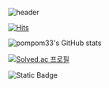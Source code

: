 ![header](https://capsule-render.vercel.app/api?type=venom&height=300&color=gradient&text=테스트%20중입니다&fontColor=00000&fontSize=50)

[![Hits](https://hits.seeyoufarm.com/api/count/incr/badge.svg?url=https%3A%2F%2Fgithub.com%2Fpompom33&count_bg=%23F8D6CF&title_bg=%23DBCBCB&icon=snapchat.svg&icon_color=%23857F84&title=hits&edge_flat=false)](https://hits.seeyoufarm.com)

![pompom33's GitHub stats](https://github-readme-stats.vercel.app/api?username=pompom33&theme=dracula_icons=true)

[![Solved.ac
프로필](http://mazassumnida.wtf/api/v2/generate_badge?boj=pompom_33)](https://solved.ac/pompom_33)

![Static Badge](https://img.shields.io/badge/python)
